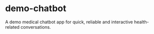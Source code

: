 # demo-chatbot
A demo medical chatbot app for quick, reliable and interactive health-related conversations.
